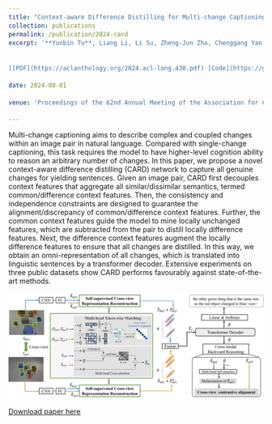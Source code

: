 ```yaml
---
title: "Context-aware Difference Distilling for Multi-change Captioning"
collection: publications
permalink: /publication/2024-card
excerpt: '**Yunbin Tu**, Liang Li, Li Su, Zheng-Jun Zha, Chenggang Yan, Qingming Huang.


[[PDF](https://aclanthology.org/2024.acl-long.430.pdf) [Code](https://github.com/tuyunbin/CARD) [Poster](/assets/acl24_poster.pdf)'

date: 2024-08-01

venue: 'Proceedings of the 62nd Annual Meeting of the Association for Computational Linguistics (Volume 1: Long Papers), 7941–7956'

---
```


Multi-change captioning aims to describe complex and coupled changes within an image pair in natural language. Compared with single-change captioning, this task requires the model to have higher-level cognition ability to reason an arbitrary number of changes. In this paper, we propose a novel context-aware difference distilling (CARD) network to capture all genuine changes for yielding sentences. Given an image pair, CARD first decouples context features that aggregate all similar/dissimilar semantics, termed common/difference context features. Then, the consistency and independence constraints are designed to guarantee the alignment/discrepancy of common/difference context features. Further, the common context features guide the model to mine locally unchanged features, which are subtracted from the pair to distill locally difference features. Next, the difference context features augment the locally difference features to ensure that all changes are distilled. In this way, we obtain an omni-representation of all changes, which is translated into linguistic sentences by a transformer decoder. Extensive experiments on three public datasets show CARD performs favourably against state-of-the-art methods. 

![](https://github.com/tuyunbin/tuyunbin.github.io/blob/master/images/scorer_framework.png)

[Download paper here](https://aclanthology.org/2024.acl-long.430.pdf)
